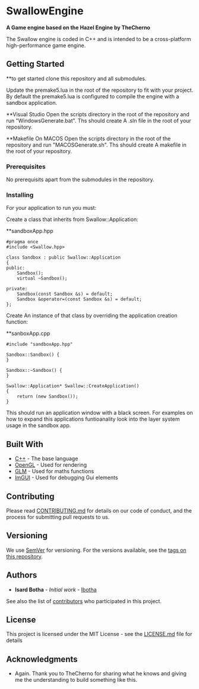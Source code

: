 # SwallowEngine

**A Game engine based on the Hazel Engine by TheCherno**

The Swallow engine is coded in C++ and is intended to be a cross-platform high-performance game engine.



## Getting Started

**to get started clone this repository and all submodules.

Update the premake5.lua in the root of the repository to fit with your project. By default the premake5.lua is configured to compile the engine with a sandbox application.

**Visual Studio
Open the scripts directory in the root of the repository and run "WindowsGenerate.bat". Ths should create A .sln file in the root of your repository.

**Makefile On MACOS
Open the scripts directory in the root of the repository and run "MACOSGenerate.sh". Ths should create A makefile in the root of your repository.

### Prerequisites

No prerequisits apart from the submodules in the repository.

### Installing

For your application to run you must:

Create a class that inherits from Swallow::Application:

**sandboxApp.hpp
```
#pragma once
#include <Swallow.hpp>

class Sandbox : public Swallow::Application
{
public:
	Sandbox();
	virtual ~Sandbox();

private:
	Sandbox(const Sandbox &s) = default;
	Sandbox &operator=(const Sandbox &s) = default;
};

```

Create An instance of that class by overriding the application creation function:

**sanboxApp.cpp
```
#include "sandboxApp.hpp"

Sandbox::Sandbox() {
}

Sandbox::~Sandbox() {
}

Swallow::Application* Swallow::CreateApplication()
{
	return (new Sandbox());
}
```

This should run an application window with a black screen. For examples on how to expand this applications funtioanality look into the layer system usage in the sandbox app.

## Built With

* [C++](https://devdocs.io/cpp/) - The base language
* [OpenGL](https://www.opengl.org/documentation/) - Used for rendering
* [GLM](https://glm.g-truc.net/0.9.8/index.html) - Used for maths functions
* [ImGUI](https://rometools.github.io/rome/) - Used for debugging Gui elements

## Contributing

Please read [CONTRIBUTING.md](https://gist.github.com/PurpleBooth/b24679402957c63ec426) for details on our code of conduct, and the process for submitting pull requests to us.

## Versioning

We use [SemVer](http://semver.org/) for versioning. For the versions available, see the [tags on this repository](https://github.com/your/project/tags). 

## Authors

* **Isard Botha** - *Initial work* - [Ibotha](https://github.com/ibotha)

See also the list of [contributors](https://github.com/ibotha/SwallowEngine/contributors) who participated in this project.

## License

This project is licensed under the MIT License - see the [LICENSE.md](LICENSE.md) file for details

## Acknowledgments

* Again. Thank you to TheCherno for sharing what he knows and giving me the understanding to build something like this.
